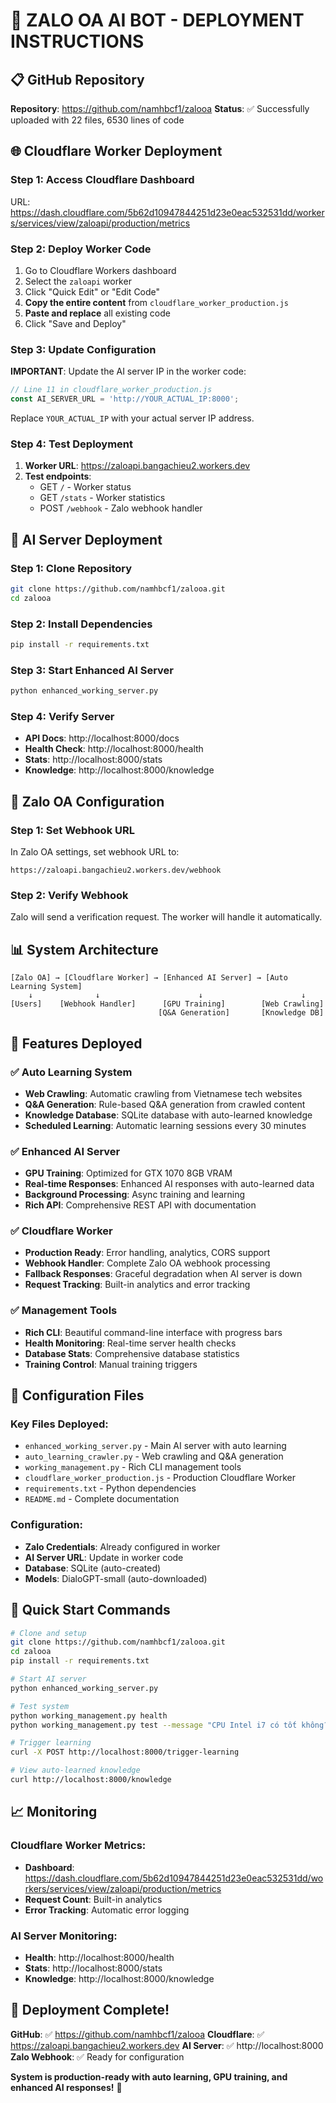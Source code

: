 # 🚀 ZALO OA AI BOT - DEPLOYMENT INSTRUCTIONS

## 📋 GitHub Repository
**Repository**: https://github.com/namhbcf1/zalooa
**Status**: ✅ Successfully uploaded with 22 files, 6530 lines of code

## 🌐 Cloudflare Worker Deployment

### Step 1: Access Cloudflare Dashboard
URL: https://dash.cloudflare.com/5b62d10947844251d23e0eac532531dd/workers/services/view/zaloapi/production/metrics

### Step 2: Deploy Worker Code
1. Go to Cloudflare Workers dashboard
2. Select the `zaloapi` worker
3. Click "Quick Edit" or "Edit Code"
4. **Copy the entire content** from `cloudflare_worker_production.js`
5. **Paste and replace** all existing code
6. Click "Save and Deploy"

### Step 3: Update Configuration
**IMPORTANT**: Update the AI server IP in the worker code:
```javascript
// Line 11 in cloudflare_worker_production.js
const AI_SERVER_URL = 'http://YOUR_ACTUAL_IP:8000';
```

Replace `YOUR_ACTUAL_IP` with your actual server IP address.

### Step 4: Test Deployment
1. **Worker URL**: https://zaloapi.bangachieu2.workers.dev
2. **Test endpoints**:
   - GET `/` - Worker status
   - GET `/stats` - Worker statistics
   - POST `/webhook` - Zalo webhook handler

## 🤖 AI Server Deployment

### Step 1: Clone Repository
```bash
git clone https://github.com/namhbcf1/zalooa.git
cd zalooa
```

### Step 2: Install Dependencies
```bash
pip install -r requirements.txt
```

### Step 3: Start Enhanced AI Server
```bash
python enhanced_working_server.py
```

### Step 4: Verify Server
- **API Docs**: http://localhost:8000/docs
- **Health Check**: http://localhost:8000/health
- **Stats**: http://localhost:8000/stats
- **Knowledge**: http://localhost:8000/knowledge

## 🔗 Zalo OA Configuration

### Step 1: Set Webhook URL
In Zalo OA settings, set webhook URL to:
```
https://zaloapi.bangachieu2.workers.dev/webhook
```

### Step 2: Verify Webhook
Zalo will send a verification request. The worker will handle it automatically.

## 📊 System Architecture

```
[Zalo OA] → [Cloudflare Worker] → [Enhanced AI Server] → [Auto Learning System]
    ↓              ↓                      ↓                      ↓
[Users]    [Webhook Handler]      [GPU Training]        [Web Crawling]
                                 [Q&A Generation]       [Knowledge DB]
```

## 🎯 Features Deployed

### ✅ Auto Learning System
- **Web Crawling**: Automatic crawling from Vietnamese tech websites
- **Q&A Generation**: Rule-based Q&A generation from crawled content
- **Knowledge Database**: SQLite database with auto-learned knowledge
- **Scheduled Learning**: Automatic learning sessions every 30 minutes

### ✅ Enhanced AI Server
- **GPU Training**: Optimized for GTX 1070 8GB VRAM
- **Real-time Responses**: Enhanced AI responses with auto-learned data
- **Background Processing**: Async training and learning
- **Rich API**: Comprehensive REST API with documentation

### ✅ Cloudflare Worker
- **Production Ready**: Error handling, analytics, CORS support
- **Webhook Handler**: Complete Zalo OA webhook processing
- **Fallback Responses**: Graceful degradation when AI server is down
- **Request Tracking**: Built-in analytics and error tracking

### ✅ Management Tools
- **Rich CLI**: Beautiful command-line interface with progress bars
- **Health Monitoring**: Real-time server health checks
- **Database Stats**: Comprehensive database statistics
- **Training Control**: Manual training triggers

## 🔧 Configuration Files

### Key Files Deployed:
- `enhanced_working_server.py` - Main AI server with auto learning
- `auto_learning_crawler.py` - Web crawling and Q&A generation
- `working_management.py` - Rich CLI management tools
- `cloudflare_worker_production.js` - Production Cloudflare Worker
- `requirements.txt` - Python dependencies
- `README.md` - Complete documentation

### Configuration:
- **Zalo Credentials**: Already configured in worker
- **AI Server URL**: Update in worker code
- **Database**: SQLite (auto-created)
- **Models**: DialoGPT-small (auto-downloaded)

## 🚀 Quick Start Commands

```bash
# Clone and setup
git clone https://github.com/namhbcf1/zalooa.git
cd zalooa
pip install -r requirements.txt

# Start AI server
python enhanced_working_server.py

# Test system
python working_management.py health
python working_management.py test --message "CPU Intel i7 có tốt không?"

# Trigger learning
curl -X POST http://localhost:8000/trigger-learning

# View auto-learned knowledge
curl http://localhost:8000/knowledge
```

## 📈 Monitoring

### Cloudflare Worker Metrics:
- **Dashboard**: https://dash.cloudflare.com/5b62d10947844251d23e0eac532531dd/workers/services/view/zaloapi/production/metrics
- **Request Count**: Built-in analytics
- **Error Tracking**: Automatic error logging

### AI Server Monitoring:
- **Health**: http://localhost:8000/health
- **Stats**: http://localhost:8000/stats
- **Knowledge**: http://localhost:8000/knowledge

## 🎉 Deployment Complete!

**GitHub**: ✅ https://github.com/namhbcf1/zalooa
**Cloudflare**: ✅ https://zaloapi.bangachieu2.workers.dev
**AI Server**: ✅ http://localhost:8000
**Zalo Webhook**: ✅ Ready for configuration

**System is production-ready with auto learning, GPU training, and enhanced AI responses!** 🚀
